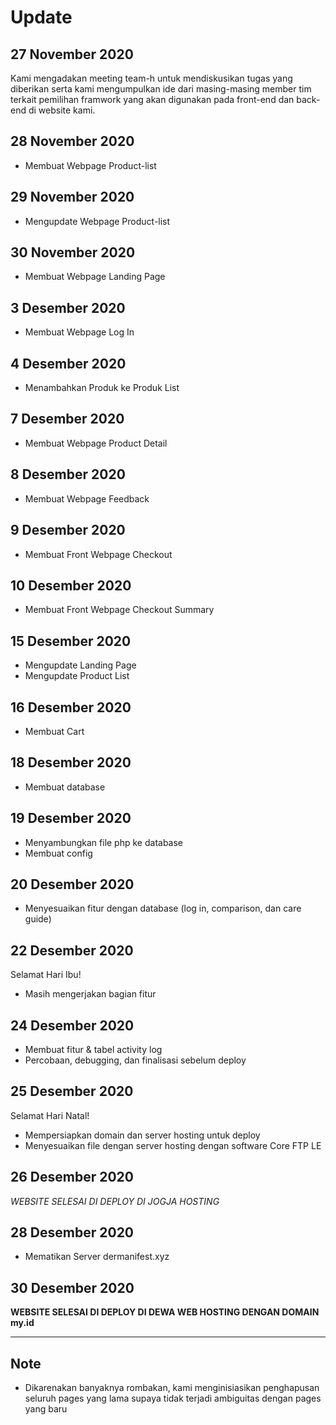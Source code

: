 # Update

## 27 November 2020
Kami mengadakan meeting team-h untuk mendiskusikan tugas yang diberikan serta kami mengumpulkan ide dari masing-masing member tim terkait pemilihan framwork yang akan digunakan pada front-end dan back-end di website kami.

## 28 November 2020
* Membuat Webpage Product-list

## 29 November 2020
* Mengupdate Webpage Product-list

## 30 November 2020
* Membuat Webpage Landing Page

## 3 Desember 2020
* Membuat Webpage Log In 

## 4 Desember 2020
* Menambahkan Produk ke Produk List

## 7 Desember 2020
* Membuat Webpage Product Detail

## 8 Desember 2020
* Membuat Webpage Feedback

## 9 Desember 2020
* Membuat Front Webpage Checkout

## 10 Desember 2020
* Membuat Front Webpage Checkout Summary 

## 15 Desember 2020
* Mengupdate Landing Page
* Mengupdate Product List

## 16 Desember 2020
* Membuat Cart

## 18 Desember 2020
* Membuat database

## 19 Desember 2020
* Menyambungkan file php ke database
* Membuat config

## 20 Desember 2020
* Menyesuaikan fitur dengan database (log in, comparison, dan care guide)

## 22 Desember 2020
Selamat Hari Ibu!
* Masih mengerjakan bagian fitur

## 24 Desember 2020
* Membuat fitur & tabel activity log
* Percobaan, debugging, dan finalisasi sebelum deploy

## 25 Desember 2020
Selamat Hari Natal!
* Mempersiapkan domain dan server hosting untuk deploy
* Menyesuaikan file dengan server hosting dengan software Core FTP LE

## 26 Desember 2020
*WEBSITE SELESAI DI DEPLOY DI JOGJA HOSTING*

## 28 Desember 2020
* Mematikan Server dermanifest.xyz

## 30 Desember 2020
**WEBSITE SELESAI DI DEPLOY DI DEWA WEB HOSTING DENGAN DOMAIN my.id**

-----
## Note
* Dikarenakan banyaknya rombakan, kami menginisiasikan penghapusan seluruh pages yang lama supaya tidak terjadi ambiguitas dengan pages yang baru
